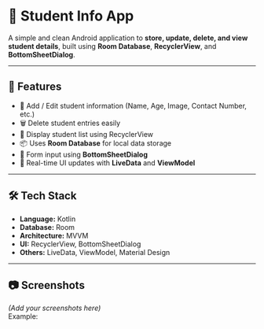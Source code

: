 # 📱 Student Info App

A simple and clean Android application to **store, update, delete, and view student details**, built using **Room Database**, **RecyclerView**, and **BottomSheetDialog**.

---

## 🚀 Features

- 🧾 Add / Edit student information (Name, Age, Image, Contact Number, etc.)
- 🗑️ Delete student entries easily
- 📄 Display student list using RecyclerView
- 📦 Uses **Room Database** for local data storage
- 🧩 Form input using **BottomSheetDialog**
- 🔁 Real-time UI updates with **LiveData** and **ViewModel**

---

## 🛠️ Tech Stack

- **Language:** Kotlin  
- **Database:** Room  
- **Architecture:** MVVM  
- **UI:** RecyclerView, BottomSheetDialog  
- **Others:** LiveData, ViewModel, Material Design

---

## 📷 Screenshots

*(Add your screenshots here)*  
Example:

